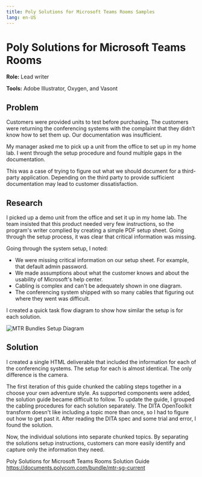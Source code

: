 ```yaml
---
title: Poly Solutions for Microsoft Teams Rooms Samples
lang: en-US
---
```


# Poly Solutions for Microsoft Teams Rooms

**Role:** Lead writer

**Tools:** Adobe Illustrator, Oxygen, and Vasont


## Problem

Customers were provided units to test before purchasing. The customers were returning the conferencing systems with the complaint that they didn't know how to set them up. Our documentation was insufficient.

My manager asked me to pick up a unit from the office to set up in my home lab. I went through the setup procedure and found multiple gaps in the documentation.

This was a case of trying to figure out what we should document for a third-party application. Depending on the third party to provide sufficient documentation may lead to customer dissatisfaction.

## Research

I picked up a demo unit from the office and set it up in my home lab. The team insisted that this product needed very few instructions, so the program's writer complied by creating a simple PDF setup sheet. Going through the setup process, it was clear that critical information was missing.

Going through the system setup, I noted:

* We were missing critical information on our setup sheet.
For example, that default admin password.
* We made assumptions about what the customer knows and about the usability of Microsoft's help center.
* Cabling is complex and can't be adequately shown in one diagram.
* The conferencing system shipped with so many cables that figuring out where they went was difficult.

I created a quick task flow diagram to show how similar the setup is for each solution.

![MTR Bundles Setup Diagram](https://chriskpeterson.github.io/vuepress2/public/MTR-diagram.png)

## Solution

I created a single HTML deliverable that included the information for each of the conferencing systems. The setup for each is almost identical. The only difference is the camera.

The first iteration of this guide chunked the cabling steps together in a choose your own adventure style. As supported components were added, the solution guide became difficult to follow. To update the guide, I grouped the cabling procedures for each solution separately. The DITA OpenToolkit transform doesn't like including a topic more than once, so I had to figure out how to get past it. After reading the DITA spec and some trial and error, I found the solution.

Now, the individual solutions into separate chunked topics. By separating the solutions setup instructions, customers can more easily identify and capture only the information they need.

Poly Solutions for Microsoft Teams Rooms Solution Guide
https://documents.polycom.com/bundle/mtr-sg-current
